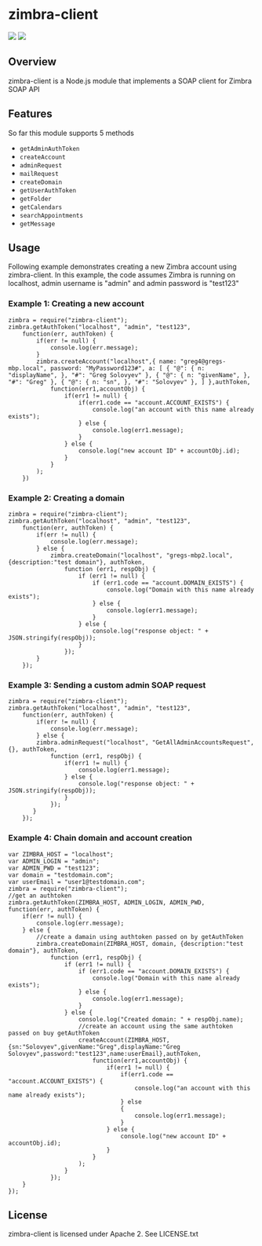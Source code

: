 #  zimbra-client #
<img src="https://api.travis-ci.org/grishick/zimbra-client.svg"/> <img src="https://david-dm.org/grishick/zimbra-client.svg"/>
## Overview ##
zimbra-client is a Node.js module that implements a SOAP client for Zimbra SOAP API

## Features ##
So far this module supports 5 methods
* `getAdminAuthToken`
* `createAccount`
* `adminRequest`
* `mailRequest`
* `createDomain`
* `getUserAuthToken`
* `getFolder`
* `getCalendars`
* `searchAppointments`
* `getMessage`

## Usage ##
Following example demonstrates creating a new Zimbra account using zimbra-client. In this example, the code assumes Zimbra is running on localhost, admin username is "admin" and admin password is "test123"

### Example 1: Creating a new account ###

    zimbra = require("zimbra-client");
    zimbra.getAuthToken("localhost", "admin", "test123",
        function(err, authToken) {
            if(err != null) {
                console.log(err.message);
            }
            zimbra.createAccount("localhost",{ name: "greg4@gregs-mbp.local", password: "MyPassword123#", a: [ { "@": { n: "displayName", }, "#": "Greg Solovyev" }, { "@": { n: "givenName", }, "#": "Greg" }, { "@": { n: "sn", }, "#": "Solovyev" }, ] },authToken,
                function(err1,accountObj) {
                    if(err1 != null) {
                        if(err1.code == "account.ACCOUNT_EXISTS") {
                            console.log("an account with this name already exists");
                        } else {
                            console.log(err1.message);
                        }
                    } else {
                        console.log("new account ID" + accountObj.id);
                    }
                }
            );
        })

### Example 2: Creating a domain ###
    zimbra = require("zimbra-client");
    zimbra.getAuthToken("localhost", "admin", "test123",
        function(err, authToken) {
            if(err != null) {
                console.log(err.message);
            } else {
                zimbra.createDomain("localhost", "gregs-mbp2.local", {description:"test domain"}, authToken,
                    function (err1, respObj) {
                        if (err1 != null) {
                            if (err1.code == "account.DOMAIN_EXISTS") {
                                console.log("Domain with this name already exists");
                            } else {
                                console.log(err1.message);
                            }
                        } else {
                            console.log("response object: " + JSON.stringify(respObj));
                        }
                    });
            }
        });

### Example 3: Sending a custom admin SOAP request ###
    zimbra = require("zimbra-client");
    zimbra.getAuthToken("localhost", "admin", "test123",
        function(err, authToken) {
            if(err != null) {
                console.log(err.message);
            } else {
            zimbra.adminRequest("localhost", "GetAllAdminAccountsRequest", {}, authToken,
                function (err1, respObj) {
                    if(err1 != null) {
                        console.log(err1.message);
                    } else {
                        console.log("response object: " + JSON.stringify(respObj));
                    }
                });
           }
        });
        
### Example 4: Chain domain and account creation ###
    var ZIMBRA_HOST = "localhost";
    var ADMIN_LOGIN = "admin";
    var ADMIN_PWD = "test123";
    var domain = "testdomain.com";
    var userEmail = "user1@testdomain.com";
    zimbra = require("zimbra-client");
    //get an authtoken
    zimbra.getAuthToken(ZIMBRA_HOST, ADMIN_LOGIN, ADMIN_PWD,
    function(err, authToken) {
        if(err != null) {
            console.log(err.message);
        } else {
            //create a damain using authtoken passed on by getAuthToken
            zimbra.createDomain(ZIMBRA_HOST, domain, {description:"test domain"}, authToken,
                function (err1, respObj) {
                    if (err1 != null) {
                        if (err1.code == "account.DOMAIN_EXISTS") {
                            console.log("Domain with this name already exists");
                        } else {
                            console.log(err1.message);
                        }
                    } else {
                        console.log("Created domain: " + respObj.name);
                        //create an account using the same authtoken passed on buy getAuthToken
                        createAccount(ZIMBRA_HOST,{sn:"Solovyev",givenName:"Greg",displayName:"Greg Solovyev",password:"test123",name:userEmail},authToken,
                            function(err1,accountObj) {
                                if(err1 != null) {
                                    if(err1.code == "account.ACCOUNT_EXISTS") {
                                        console.log("an account with this name already exists");
                                    } else
                                    {
                                        console.log(err1.message);
                                    }
                                } else {
                                    console.log("new account ID" + accountObj.id);
                                }
                            }
                        );
                    }
                });
        }
    });
    
## License ##
zimbra-client is licensed under Apache 2. See LICENSE.txt

